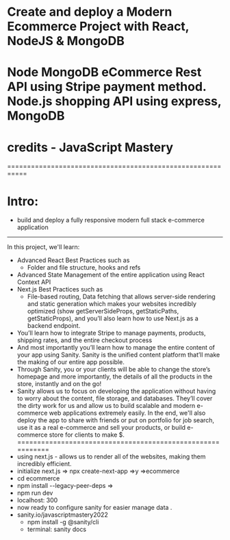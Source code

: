 # Create and deploy a Modern Ecommerce Project with React, NodeJS & MongoDB
# Node MongoDB eCommerce Rest API using Stripe payment method. Node.js shopping API using express, MongoDB
# credits - JavaScript Mastery
===========================================================
# Intro:
- build and deploy a fully responsive modern full stack e-commerce application
***
In this project, we'll learn:
- Advanced React Best Practices such as
    - Folder and file structure, hooks and refs
- Advanced State Management of the entire application using React Context API
- Next.js Best Practices such as
    - File-based routing, Data fetching that allows server-side rendering and static generation which makes your websites incredibly optimized (show getServerSideProps, getStaticPaths, getStaticProps), and you’ll also learn how to use Next.js as a backend endpoint.
- You’ll learn how to integrate Stripe to manage payments, products, shipping rates, and the entire checkout process
- And most importantly you’ll learn how to manage the entire content of your app using Sanity. Sanity is the unified content platform that’ll make the making of our entire app possible. <show sanity desk>
- Through Sanity, you or your clients will be able to change the store’s homepage and more importantly, the details of all the products in the store, instantly and on the go!
- Sanity allows us to focus on developing the application without having to worry about the content, file storage, and databases. They’ll cover the dirty work for us and allow us to build scalable and modern e-commerce web applications extremely easily. In the end, we'll also deploy the app to share with friends or put on portfolio for job search, use it as a real e-commerce and sell your products, or build e-commerce store for clients to make $.
===========================================================
- using next.js - allows us to render all of the websites, making them incredibly efficient.
- initialize next.js => npx create-next-app =>y =>ecommerce
- cd ecommerce
- npm install --legacy-peer-deps => 
- npm run dev
- localhost: 300
- now ready to configure sanity for easier manage data .
- sanity.io/javascriptmastery2022
    - npm install -g @sanity/cli
    - terminal: sanity docs